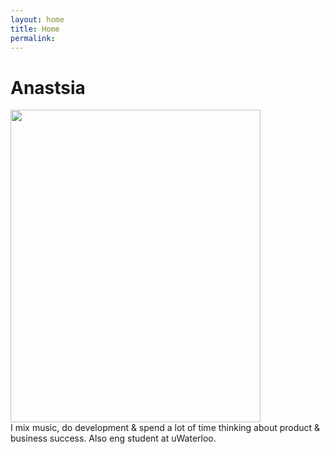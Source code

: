 ```yaml
---
layout: home
title: Home
permalink: 
---
```

<h1>Anastsia</h1>
<img src="https://pbs.twimg.com/media/ECHyz-MVUAABWQl?format=jpg&name=4096x4096" height="500" width="400">

<br>
I mix music, do development & spend a lot of time thinking about product & business success. Also eng student at uWaterloo.
